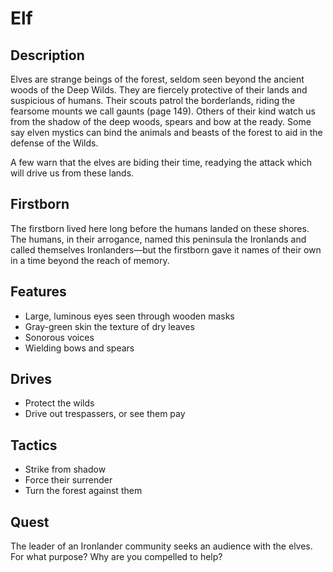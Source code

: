 # Elf

## Description
Elves are strange beings of the forest, seldom seen beyond the ancient woods of the Deep Wilds. They are fiercely protective of their lands and suspicious of humans. Their scouts patrol the borderlands, riding the fearsome mounts we call gaunts (page 149). Others of their kind watch us from the shadow of the deep woods, spears and bow at the ready. Some say elven mystics can bind the animals and beasts of the forest to aid in the defense of the Wilds.

A few warn that the elves are biding their time, readying the attack which will drive us from these lands.

## Firstborn
The firstborn lived here long before the humans landed on these shores. The humans, in their arrogance, named this peninsula the Ironlands and called themselves Ironlanders—but the firstborn gave it names of their own in a time beyond the reach of memory.

## Features
 - Large, luminous eyes seen through wooden masks
 - Gray-green skin the texture of dry leaves
 - Sonorous voices
 - Wielding bows and spears

## Drives
 - Protect the wilds
 - Drive out trespassers, or see them pay

## Tactics
 - Strike from shadow
 - Force their surrender
 - Turn the forest against them

## Quest
The leader of an Ironlander community seeks an audience with the elves. For what purpose? Why are you compelled to help?



